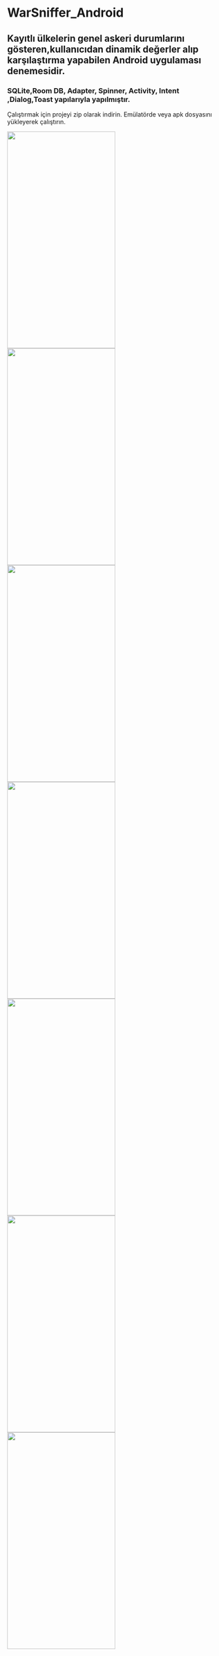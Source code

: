 # WarSniffer_Android
## Kayıtlı ülkelerin genel askeri durumlarını gösteren,kullanıcıdan dinamik değerler alıp karşılaştırma yapabilen Android uygulaması denemesidir.
### SQLite,Room DB, Adapter, Spinner, Activity, Intent ,Dialog,Toast  yapılarıyla yapılmıştır.

Çalıştırmak için projeyi zip olarak indirin.
Emülatörde veya apk dosyasını yükleyerek çalıştırın.

<img align="left" height="500" width="250" src="https://user-images.githubusercontent.com/121498198/215816160-c50084fc-eabd-4905-a70b-2aa4b1fd41e1.jpeg"/>
<img align="left" height="500" width="250" src="https://user-images.githubusercontent.com/121498198/215819041-89dffdbd-5ee3-4581-b86f-7379a37521d7.jpeg"/>
<img align="left" height="500" width="250" src="https://user-images.githubusercontent.com/121498198/215816212-efcad0dc-9598-4d90-a8e5-30ce46d58bf7.jpeg"/>
<img align="left" height="500" width="250" src="https://user-images.githubusercontent.com/121498198/215816259-a53f4e0e-26e2-4750-a63c-14e6260b1b5d.jpeg"/>
<img align="left" height="500" width="250" src="https://user-images.githubusercontent.com/121498198/215816279-1eaceca8-2155-4cc3-aaa5-3099c76392c1.jpeg"/>
<img align="left" height="500" width="250" src="https://user-images.githubusercontent.com/121498198/215816269-7a21f28f-49e0-415f-a6c6-7a2d8856207a.jpeg"/>
<img align="left" height="500" width="250" src="https://user-images.githubusercontent.com/121498198/215818469-69db629c-d066-4317-b35f-5144de7d6725.jpeg"/>









